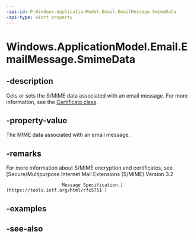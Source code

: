 ----api-id: P:Windows.ApplicationModel.Email.EmailMessage.SmimeData
-api-type: winrt property
---<!-- Property syntaxpublic Windows.Storage.Streams.IRandomAccessStreamReference SmimeData { get;  set; }--># Windows.ApplicationModel.Email.EmailMessage.SmimeData## -descriptionGets or sets the S/MIME data associated with an email message. For more information, see the [Certificate class](https://msdn.microsoft.com/en-us/library/windows/apps/windows.security.cryptography.certificates.certificate).## -property-valueThe MIME data associated with an email message.## -remarksFor more information about S/MIME encryption and certificates, see [Secure/Multipurpose Internet Mail Extensions (S/MIME) Version 3.2                         Message Specification.](https://tools.ietf.org/html/rfc5751 )## -examples## -see-also